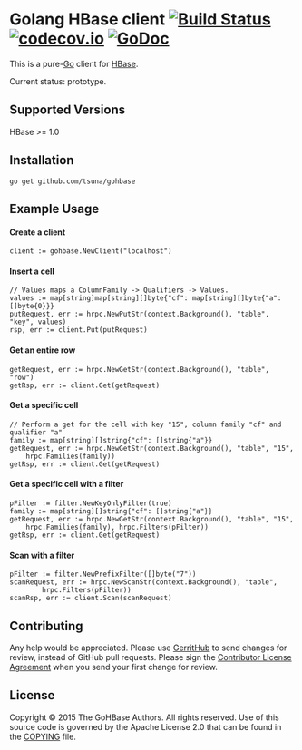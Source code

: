 # Golang HBase client [![Build Status](https://travis-ci.org/tsuna/gohbase.svg?branch=master)](https://travis-ci.org/tsuna/gohbase) [![codecov.io](http://codecov.io/github/tsuna/gohbase/coverage.svg?branch=master)](http://codecov.io/github/tsuna/gohbase?branch=master) [![GoDoc](https://godoc.org/github.com/tsuna/gohbase?status.png)](https://godoc.org/github.com/tsuna/gohbase)

This is a pure-[Go](http://golang.org/) client for [HBase](http://hbase.org).

Current status: prototype.  

## Supported Versions

HBase >= 1.0

## Installation

    go get github.com/tsuna/gohbase

## Example Usage

#### Create a client
```
client := gohbase.NewClient("localhost")
```
#### Insert a cell
```
// Values maps a ColumnFamily -> Qualifiers -> Values.
values := map[string]map[string][]byte{"cf": map[string][]byte{"a": []byte{0}}}
putRequest, err := hrpc.NewPutStr(context.Background(), "table", "key", values)
rsp, err := client.Put(putRequest)
```

#### Get an entire row
```
getRequest, err := hrpc.NewGetStr(context.Background(), "table", "row")
getRsp, err := client.Get(getRequest)
```

#### Get a specific cell
```
// Perform a get for the cell with key "15", column family "cf" and qualifier "a"
family := map[string][]string{"cf": []string{"a"}}
getRequest, err := hrpc.NewGetStr(context.Background(), "table", "15",
    hrpc.Families(family))
getRsp, err := client.Get(getRequest)
```

#### Get a specific cell with a filter
```
pFilter := filter.NewKeyOnlyFilter(true)
family := map[string][]string{"cf": []string{"a"}}
getRequest, err := hrpc.NewGetStr(context.Background(), "table", "15",
    hrpc.Families(family), hrpc.Filters(pFilter))
getRsp, err := client.Get(getRequest)
```

#### Scan with a filter
```
pFilter := filter.NewPrefixFilter([]byte("7"))
scanRequest, err := hrpc.NewScanStr(context.Background(), "table",
		hrpc.Filters(pFilter))
scanRsp, err := client.Scan(scanRequest)
```

## Contributing

Any help would be appreciated. Please use
[GerritHub](https://review.gerrithub.io/#/admin/projects/tsuna/gohbase) to
send changes for review, instead of GitHub pull requests. Please sign the
[Contributor License Agreement](https://docs.google.com/spreadsheet/viewform?formkey=dFNiOFROLXJBbFBmMkQtb1hNMWhUUnc6MQ)
when you send your first change for review.  

## License

Copyright © 2015 The GoHBase Authors. All rights reserved. Use of this source code is governed by the Apache License 2.0 that can be found in the [COPYING](COPYING) file.

